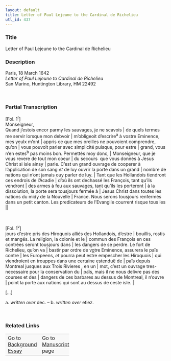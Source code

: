 ```yaml
---  
layout: default  
title: Letter of Paul Lejeune to the Cardinal de Richelieu  
utl_id: 437
---
```


### Title

Letter of Paul Lejeune to the Cardinal de Richelieu

### Description

<p>Paris, 18 March 1642<br /><em>Letter of Paul Lejeune to Cardinal de Richelieu</em><br />
San Marino, Huntington Library, HM 22492</p>
<p> </p>


### Partial Transcription

<p>[Fol. 1<sup>r</sup>]<br />
Monseigneur,<br />
Quand j’estois encor parmy les sauvages, je ne scavois | de quels termes me servir lorsque mon debvoir | m’obligeoit d’escrire<sup>a</sup> à vostre Eminence, mes yeulx m’ont | appris ce que mes oreilles ne pouvoient comprendre, qu’on | vous pouvoit parler avec simplicité puisque, pour estre | grand, vous n’en estes<sup>b</sup> pas moins bon. Permettés moy donc, | Monseigneur, que je vous revere de tout mon coeur | du secours  que vous donnés à Jesus Christ si isle ainsy | parle. C’est un grand ouvrage de cooperer à l’application de son sang <em>et</em> de luy ouvrir la porte dans un grand | nombre de nations qui n’ont jamais ouy parler de luy. | Tant que les Hollandois tiendront ces endrois de l’Acadie | d’où ils ont dechassé les François, tant qu’ils vendront | des armes à feu aux sauvages, tant qu’ils les porteront | à la dissolution, la porte sera tousjours fermée à | Jesus Christ dans toutes les nations du midy de la Nouvelle | France. Nous serons tousjours renfermés dans un petit canton. Les predicateurs de l’Evangile courrent risque tous les ||</p>
<p> </p>
<p>[Fol. 1<sup>v</sup>]<br />
jours d’estre pris des Hiroquois alliés des Hollandois, d’estre | bouillis, rostis et mangés. La religion, la colonie et le | commun des François en ces contrées seront tousjours dans | les dangers de se perdre. Le fort de Richelieu, qu’on va | bastir par ordre de v<u>o</u>tre Eminence, assurera le païs contre | les Europeens, <em>et</em> pourra peut estre empescher les Hiroquois | qui viendroient en trouppes dans une certaine estenduë de | païs depuis Montreal jusques aux Trois Rivieres , en un | mot, c’est un ouvrage tres-necessaire pour la conservation du | païs, mais il ne nous delivre pas des courses et des | dangers de ces barbares au dessus de Montreal, il n’ouvre | point la porte aux nations qui sont au dessus de ceste isle. |</p>
<p>[…]</p>
<p>a. <em>written over</em> dec. – b. <em>written over</em> etiez.</p>
<p> </p>


### Related Links

<table border="0.5" cellpadding="1" cellspacing="1" style="width: 200px; background-color:#F8F8F8;">
    <tbody style="border-color:#ccc">
        <tr style="border-color:#ccc">
            <td>Go to <a href="https://centerfordigitalhumanities.github.io/Newberry-French-paleography/essay/437" target="_blank">Background Essay</a></td>
            <td>Go to <a href="https://centerfordigitalhumanities.github.io/Newberry-French-paleography/www/record.html?id=437" target="_blank">Manuscript</a> page</td>
        </tr>
    </tbody>
</table>
